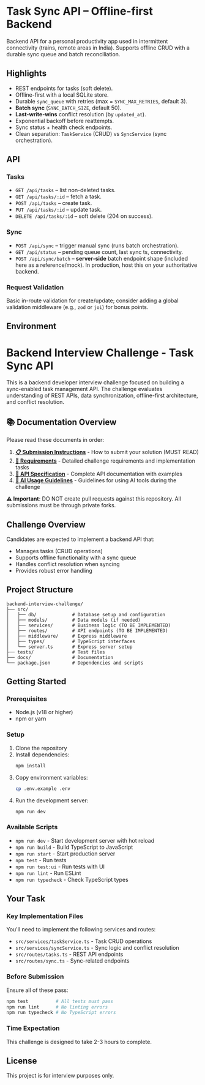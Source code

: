 # Task Sync API – Offline-first Backend

Backend API for a personal productivity app used in intermittent connectivity (trains, remote areas in India). Supports offline CRUD with a durable sync queue and batch reconciliation.

## Highlights
- REST endpoints for tasks (soft delete).
- Offline-first with a local SQLite store.
- Durable `sync_queue` with retries (max = `SYNC_MAX_RETRIES`, default 3).
- **Batch sync** (`SYNC_BATCH_SIZE`, default 50).
- **Last-write-wins** conflict resolution (by `updated_at`).
- Exponential backoff before reattempts.
- Sync status + health check endpoints.
- Clean separation: `TaskService` (CRUD) vs `SyncService` (sync orchestration).

## API
### Tasks
- `GET /api/tasks` – list non-deleted tasks.
- `GET /api/tasks/:id` – fetch a task.
- `POST /api/tasks` – create task.
- `PUT /api/tasks/:id` – update task.
- `DELETE /api/tasks/:id` – soft delete (204 on success).

### Sync
- `POST /api/sync` – trigger manual sync (runs batch orchestration).
- `GET /api/status` – pending queue count, last sync ts, connectivity.
- `POST /api/sync/batch` – **server-side** batch endpoint shape (included here as a reference/mock). In production, host this on your authoritative backend.

### Request Validation
Basic in-route validation for create/update; consider adding a global validation middleware (e.g., `zod` or `joi`) for bonus points.

## Environment












# Backend Interview Challenge - Task Sync API

This is a backend developer interview challenge focused on building a sync-enabled task management API. The challenge evaluates understanding of REST APIs, data synchronization, offline-first architecture, and conflict resolution.

## 📚 Documentation Overview

Please read these documents in order:

1. **[📋 Submission Instructions](./docs/SUBMISSION_INSTRUCTIONS.md)** - How to submit your solution (MUST READ)
2. **[📝 Requirements](./docs/REQUIREMENTS.md)** - Detailed challenge requirements and implementation tasks
3. **[🔌 API Specification](./docs/API_SPEC.md)** - Complete API documentation with examples
4. **[🤖 AI Usage Guidelines](./docs/AI_GUIDELINES.md)** - Guidelines for using AI tools during the challenge

**⚠️ Important**: DO NOT create pull requests against this repository. All submissions must be through private forks.

## Challenge Overview

Candidates are expected to implement a backend API that:
- Manages tasks (CRUD operations)
- Supports offline functionality with a sync queue
- Handles conflict resolution when syncing
- Provides robust error handling

## Project Structure

```
backend-interview-challenge/
├── src/
│   ├── db/             # Database setup and configuration
│   ├── models/         # Data models (if needed)
│   ├── services/       # Business logic (TO BE IMPLEMENTED)
│   ├── routes/         # API endpoints (TO BE IMPLEMENTED)
│   ├── middleware/     # Express middleware
│   ├── types/          # TypeScript interfaces
│   └── server.ts       # Express server setup
├── tests/              # Test files
├── docs/               # Documentation
└── package.json        # Dependencies and scripts
```

## Getting Started

### Prerequisites
- Node.js (v18 or higher)
- npm or yarn

### Setup
1. Clone the repository
2. Install dependencies:
   ```bash
   npm install
   ```
3. Copy environment variables:
   ```bash
   cp .env.example .env
   ```
4. Run the development server:
   ```bash
   npm run dev
   ```

### Available Scripts

- `npm run dev` - Start development server with hot reload
- `npm run build` - Build TypeScript to JavaScript
- `npm run start` - Start production server
- `npm test` - Run tests
- `npm run test:ui` - Run tests with UI
- `npm run lint` - Run ESLint
- `npm run typecheck` - Check TypeScript types

## Your Task

### Key Implementation Files

You'll need to implement the following services and routes:

- `src/services/taskService.ts` - Task CRUD operations
- `src/services/syncService.ts` - Sync logic and conflict resolution  
- `src/routes/tasks.ts` - REST API endpoints
- `src/routes/sync.ts` - Sync-related endpoints

### Before Submission

Ensure all of these pass:
```bash
npm test          # All tests must pass
npm run lint      # No linting errors
npm run typecheck # No TypeScript errors
```

### Time Expectation

This challenge is designed to take 2-3 hours to complete.

## License

This project is for interview purposes only.























